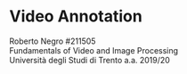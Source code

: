 # Video Annotation
Roberto Negro #211505\
Fundamentals of Video and Image Processing\
Università degli Studi di Trento a.a. 2019/20
